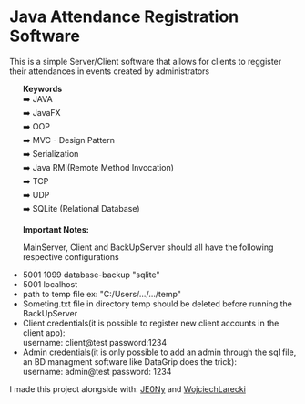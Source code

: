 # Java Attendance Registration Software
This is a simple Server/Client software that allows for clients to reggister their attendances in events created by administrators <br>

<ul>
  <b>Keywords</b> <br>
  ➡️ JAVA <br>
  ➡️ JavaFX <br>
  ➡️ OOP <br>
  ➡️ MVC - Design Pattern <br>
  ➡️ Serialization <br>
  ➡️ Java RMI(Remote Method Invocation) <br>
  ➡️ TCP <br>
  ➡️ UDP <br>
  ➡️ SQLite (Relational Database)
</ul>



<ul> 
 <b>Important Notes: </b><br>

  MainServer, Client and BackUpServer should all have the following respective configurations
  <li>5001 1099 database-backup "sqlite"</li>
  <li>5001 localhost</li>
  <li>path to temp file ex: "C:/Users/.../.../temp"</li>
  <li>Someting.txt file in directory temp should be deleted before running the BackUpServer</li>
  <li>Client credentials(it is possible to register new client accounts in the client app): <br> 
  username: client@test password:1234</li>
  <li>Admin credentials(it is only possible to add an admin through the sql file, an BD managment software like DataGrip does the trick): <br> 
  username: admin@test password: 1234</li>
</ul>
I made this project alongside with: <a href="https://github.com/JE0Ny"> JE0Ny</a> and <a href="https://github.com/WojciechLarecki"> WojciechLarecki </a>
